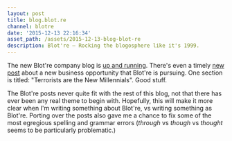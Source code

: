 ```yaml
---
layout: post
title: blog.blot.re
channel: blotre
date: '2015-12-13 22:16:34'
asset_path: /assets/2015-12-13-blog-blot-re
description: Blot're – Rocking the blogosphere like it's 1999.
---
```


The new Blot're company blog is [up and running](http://blog.blot.re). There's even a timely [new post](http://blog.blot.re/we-are-the-rainbow/) about a new business opportunity that Blot're is pursuing. One section is titled: "Terrorists are the New Millennials". Good stuff.

The Blot're posts never quite fit with the rest of this blog, not that there has ever been any real theme to begin with. Hopefully, this will make it more clear when I'm writing something about Blot're, vs writing something as Blot're. Porting over the posts also gave me a chance to fix some of the most egregious spelling and grammar errors (*through* vs *though* vs *thought* seems to be particularly problematic.) 
